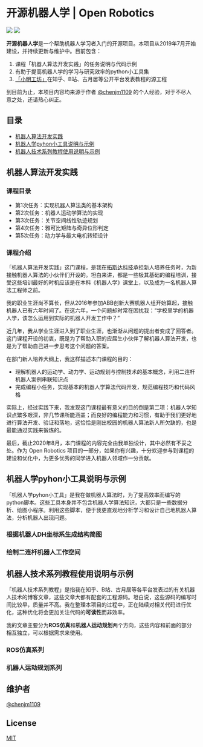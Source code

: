 # 开源机器人学 | Open Robotics

![](https://img.shields.io/badge/version-v0.0.1-yellow.svg)
![](https://img.shields.io/badge/License-MIT-green)

**开源机器人学**是一个帮助机器人学习者入门的开源项目。本项目从2019年7月开始建设，并持续更新与维护中。目前包含：

1. 课程「机器人算法开发实践」的任务说明与代码示例
2. 有助于提高机器人学的学习与研究效率的python小工具集
3. [「小明工坊」](https://www.zhihu.com/people/xiao-ming-gong-fang/posts)在知乎、B站、古月居等公开平台发表教程的源工程

到目前为止，本项目内容均来源于作者 [@chenjm1109](https://github.com/chenjm1109) 的个人经验，对于不尽人意之处，还请热心纠正。

## 目录

- [机器人算法开发实践](#机器人算法开发实践)
- [机器人学pyhon小工具说明与示例](#机器人学pyhon小工具说明与示例)
- [机器人技术系列教程使用说明与示例](#机器人技术系列教程使用说明与示例)


## 机器人算法开发实践

### 课程目录

- 第1次任务：实现机器人算法类的基本架构
- 第2次任务：机器人运动学算法的实现
- 第3次任务：关节空间线性轨迹规划
- 第4次任务：雅可比矩阵与奇异位形判定
- 第5次任务：动力学与最大电机转矩设计

### 课程介绍

「机器人算法开发实践」这门课程，是我在[拓斯达科技](http://www.topstarltd.com/about)承担新人培养任务时，为新接触机器人算法的小伙伴们开设的。坦白来讲，都是一些极其基础的编程培训，接受这些培训最好的时机应该是在本科《机器人学》课堂上，以及成为一名机器人算法工程师之前。

我的职业生涯尚不算长，但从2016年参加ABB创新大赛机器人组开始算起，接触机器人已有六年时间了。在这六年，一个问题却时常在困扰我：“学校里学的机器人学，该怎么运用到实际的机器人开发工作中？”

近几年，我从学业生涯进入到了职业生涯，也渐渐从问题的提出者变成了回答者。这门课程开设的初衷，既是为了帮助入职的应届生小伙伴了解机器人算法开发，也是为了帮助自己进一步思考这个问题的答案。

在部门新人培养大纲上，我这样描述本门课程的目的：

- 理解机器人的运动学、动力学、运动规划与控制技术的基本概念，利用二连杆机器人案例串联知识点
- 完成编程小任务，实现基本的机器人学算法代码开发，规范编程技巧和代码风格

实际上，经过实践下来，我发现这门课程最有意义的目的倒是第二项：机器人学知识点繁多艰深，非几节课所能涵盖；而良好的编程能力和习惯，有助于我们更好地进行算法开发、验证和落地，这恰恰是刚出校园的机器人算法新人所欠缺的，也是最能通过实践来锻炼的。

最后，截止2020年8月，本门课程的内容完全由我单独设计，其中必然有不妥之处。作为 Open Robotics 项目的一部分，如果你有兴趣，十分欢迎参与到课程的建设和优化中，为更多优秀的同学进入机器人领域作一分贡献。

## 机器人学pyhon小工具说明与示例

「机器人学pyhon小工具」是我在做机器人算法时，为了提高效率而编写的python脚本。这些工具本身并不包含机器人学算法知识，大都只是一些数据分析、绘图小程序。利用这些脚本，便于我更直观地分析学习和设计自己地机器人算法，分析机器人出现问题。

### 根据机器人DH坐标系生成结构简图

### 绘制二连杆机器人工作空间

## 机器人技术系列教程使用说明与示例

「机器人技术系列教程」是指我在知乎、B站、古月居等各平台发表过的有关机器人技术的博客文章，这些文章大都有配套的工程源码。坦白说，这些源码的编写时间比较早，质量并不高。我在整理本项目的过程中，正在陆续对相关代码进行优化，这种优化将会更加关注代码的**可读性**而非效率。

我的文章主要分为**ROS仿真**和**机器人运动规划**两个方向，这些内容和前面的部分相互独立，可以根据需求来使用。

### ROS仿真系列

### 机器人运动规划系列

## 维护者

[@chenjm1109](https://github.com/chenjm1109)

## License

[MIT](LICENSE)